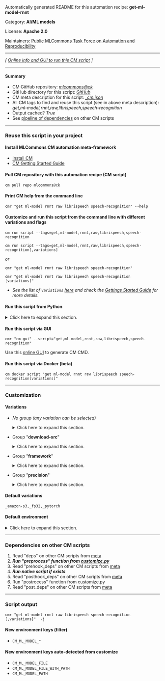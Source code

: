 Automatically generated README for this automation recipe: **get-ml-model-rnnt**

Category: **AI/ML models**

License: **Apache 2.0**

Maintainers: [Public MLCommons Task Force on Automation and Reproducibility](https://github.com/mlcommons/ck/blob/master/docs/taskforce.md)

---
*[ [Online info and GUI to run this CM script](https://access.cknowledge.org/playground/?action=scripts&name=get-ml-model-rnnt,8858f18b89774d28) ]*

---
#### Summary

* CM GitHub repository: *[mlcommons@ck](https://github.com/mlcommons/ck/tree/dev/cm-mlops)*
* GitHub directory for this script: *[GitHub](https://github.com/mlcommons/ck/tree/dev/cm-mlops/script/get-ml-model-rnnt)*
* CM meta description for this script: *[_cm.json](_cm.json)*
* All CM tags to find and reuse this script (see in above meta description): *get,ml-model,rnnt,raw,librispeech,speech-recognition*
* Output cached? *True*
* See [pipeline of dependencies](#dependencies-on-other-cm-scripts) on other CM scripts


---
### Reuse this script in your project

#### Install MLCommons CM automation meta-framework

* [Install CM](https://access.cknowledge.org/playground/?action=install)
* [CM Getting Started Guide](https://github.com/mlcommons/ck/blob/master/docs/getting-started.md)

#### Pull CM repository with this automation recipe (CM script)

```cm pull repo mlcommons@ck```

#### Print CM help from the command line

````cmr "get ml-model rnnt raw librispeech speech-recognition" --help````

#### Customize and run this script from the command line with different variations and flags

`cm run script --tags=get,ml-model,rnnt,raw,librispeech,speech-recognition`

`cm run script --tags=get,ml-model,rnnt,raw,librispeech,speech-recognition[,variations] `

*or*

`cmr "get ml-model rnnt raw librispeech speech-recognition"`

`cmr "get ml-model rnnt raw librispeech speech-recognition [variations]" `


* *See the list of `variations` [here](#variations) and check the [Gettings Started Guide](https://github.com/mlcommons/ck/blob/dev/docs/getting-started.md) for more details.*

#### Run this script from Python

<details>
<summary>Click here to expand this section.</summary>

```python

import cmind

r = cmind.access({'action':'run'
                  'automation':'script',
                  'tags':'get,ml-model,rnnt,raw,librispeech,speech-recognition'
                  'out':'con',
                  ...
                  (other input keys for this script)
                  ...
                 })

if r['return']>0:
    print (r['error'])

```

</details>


#### Run this script via GUI

```cmr "cm gui" --script="get,ml-model,rnnt,raw,librispeech,speech-recognition"```

Use this [online GUI](https://cKnowledge.org/cm-gui/?tags=get,ml-model,rnnt,raw,librispeech,speech-recognition) to generate CM CMD.

#### Run this script via Docker (beta)

`cm docker script "get ml-model rnnt raw librispeech speech-recognition[variations]" `

___
### Customization


#### Variations

  * *No group (any variation can be selected)*
    <details>
    <summary>Click here to expand this section.</summary>

    * `_pytorch,fp32`
      - Environment variables:
        - *CM_ML_MODEL_ACCURACY*: `0.07452253714852645`
        - *CM_PACKAGE_URL*: `https://zenodo.org/record/3662521/files/DistributedDataParallel_1576581068.9962234-epoch-100.pt?download=1`
      - Workflow:
    * `_pytorch,fp32,amazon-s3`
      - Environment variables:
        - *CM_PACKAGE_URL*: `https://mlperf-public.s3.us-west-2.amazonaws.com/DistributedDataParallel_1576581068.9962234-epoch-100.pt`
      - Workflow:
    * `_pytorch,fp32,zenodo`
      - Environment variables:
        - *CM_PACKAGE_URL*: `https://zenodo.org/record/3662521/files/DistributedDataParallel_1576581068.9962234-epoch-100.pt?download=1`
      - Workflow:
    * `_weights`
      - Environment variables:
        - *CM_MODEL_WEIGHTS_FILE*: `yes`
      - Workflow:

    </details>


  * Group "**download-src**"
    <details>
    <summary>Click here to expand this section.</summary>

    * **`_amazon-s3`** (default)
      - Workflow:
    * `_zenodo`
      - Workflow:

    </details>


  * Group "**framework**"
    <details>
    <summary>Click here to expand this section.</summary>

    * **`_pytorch`** (default)
      - Environment variables:
        - *CM_ML_MODEL_FRAMEWORK*: `pytorch`
      - Workflow:

    </details>


  * Group "**precision**"
    <details>
    <summary>Click here to expand this section.</summary>

    * **`_fp32`** (default)
      - Environment variables:
        - *CM_ML_MODEL_INPUT_DATA_TYPES*: `fp32`
        - *CM_ML_MODEL_PRECISION*: `fp32`
        - *CM_ML_MODEL_WEIGHT_DATA_TYPES*: `fp32`
      - Workflow:

    </details>


#### Default variations

`_amazon-s3,_fp32,_pytorch`
#### Default environment

<details>
<summary>Click here to expand this section.</summary>

These keys can be updated via `--env.KEY=VALUE` or `env` dictionary in `@input.json` or using script flags.


</details>

___
### Dependencies on other CM scripts


  1. Read "deps" on other CM scripts from [meta](https://github.com/mlcommons/ck/tree/dev/cm-mlops/script/get-ml-model-rnnt/_cm.json)
  1. ***Run "preprocess" function from [customize.py](https://github.com/mlcommons/ck/tree/dev/cm-mlops/script/get-ml-model-rnnt/customize.py)***
  1. Read "prehook_deps" on other CM scripts from [meta](https://github.com/mlcommons/ck/tree/dev/cm-mlops/script/get-ml-model-rnnt/_cm.json)
  1. ***Run native script if exists***
  1. Read "posthook_deps" on other CM scripts from [meta](https://github.com/mlcommons/ck/tree/dev/cm-mlops/script/get-ml-model-rnnt/_cm.json)
  1. Run "postrocess" function from customize.py
  1. Read "post_deps" on other CM scripts from [meta](https://github.com/mlcommons/ck/tree/dev/cm-mlops/script/get-ml-model-rnnt/_cm.json)

___
### Script output
`cmr "get ml-model rnnt raw librispeech speech-recognition [,variations]"  -j`
#### New environment keys (filter)

* `CM_ML_MODEL_*`
#### New environment keys auto-detected from customize

* `CM_ML_MODEL_FILE`
* `CM_ML_MODEL_FILE_WITH_PATH`
* `CM_ML_MODEL_PATH`